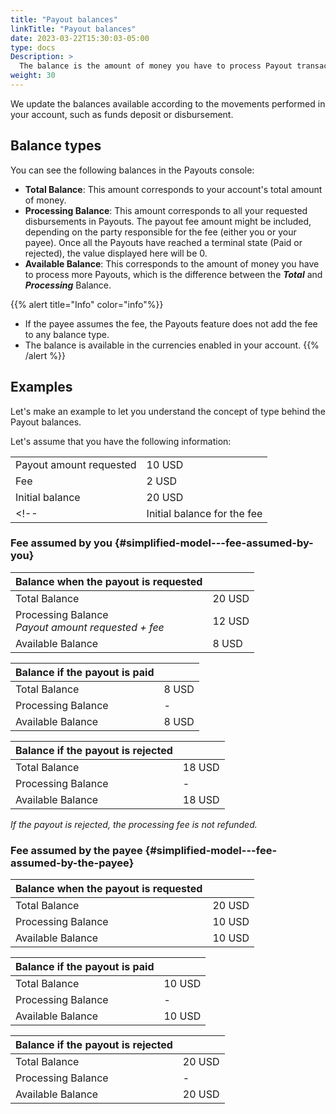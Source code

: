 ```yaml
---
title: "Payout balances"
linkTitle: "Payout balances"
date: 2023-03-22T15:30:03-05:00
type: docs
Description: >
  The balance is the amount of money you have to process Payout transactions. We have three types of Balances in Bamboo Payout.
weight: 30
---
```


<!-- , and you can see them in two models -->

We update the balances available according to the movements performed in your account, such as funds deposit or disbursement.

## Balance types
You can see the following balances in the Payouts console:

* **Total Balance**: This amount corresponds to your account's total amount of money.
* **Processing Balance**: This amount corresponds to all your requested disbursements in Payouts. The payout fee amount might be included, depending on the party responsible for the fee (either you or your payee)<!-- and the chosen [model]({{< ref "#balance-models" >}})-->. Once all the Payouts have reached a terminal state (Paid or rejected), the value displayed here will be 0.
* **Available Balance**: This corresponds to the amount of money you have to process more Payouts, which is the difference between the _**Total**_ and _**Processing**_ Balance.

{{% alert title="Info" color="info"%}}
* If the payee assumes the fee, the Payouts feature does not add the fee to any balance type.
* The balance is available in the currencies enabled in your account.
{{% /alert %}}

<!--
## Balance models
The Bamboo Payouts feature offers you the possibility to see the three balance types in two models:

* **Simplified Model**: a single balance for Payouts.<br>
In this case, Bamboo deducts the payout amount and the fee charged from your global balance..

![](/assets/Payouts/Payouts3_en.png)

* **Detailed Model**: one Balance for Payouts and one for fees.<br>
In this case, you have two Balances, one to remove the net amounts from the Payout and another to deduct the fees charged exclusively.

![](/assets/Payouts/Payouts4_en.png)
-->

## Examples
Let's make an example to let you understand the concept<!--s--> of type <!--and model -->behind the Payout balances.

Let's assume that you have the following information:

<div id="shortTable"></div>

| | |
|---|---|
| Payout amount requested | 10 USD |
| Fee | 2 USD |
| Initial balance | 20 USD |
<!--| Initial balance for the fee | 5 USD |-->

### <!--Simplified Model - f-->Fee assumed by you {#simplified-model---fee-assumed-by-you}

<div id="shortTable"></div>

| Balance when the payout is requested |  |
|---|---|
| Total Balance | 20 USD |
| Processing Balance<br>_Payout amount requested + fee_ | 12 USD |
| Available Balance | 8 USD |

<div id="shortTable"></div>

| Balance if the payout is paid | |
|---|---|
| Total Balance | 8 USD |
| Processing Balance | - |
| Available Balance | 8 USD |

<div id="shortTable"></div>

| Balance if the payout is rejected | |
|---|---|
| Total Balance | 18 USD |
| Processing Balance | - |
| Available Balance | 18 USD |

_If the payout is rejected, the processing fee is not refunded._

### <!--Simplified Model - f-->Fee assumed by the payee {#simplified-model---fee-assumed-by-the-payee}

<div id="shortTable"></div>

| Balance when the payout is requested |  |
|---|---|
| Total Balance | 20 USD |
| Processing Balance| 10 USD |
| Available Balance | 10 USD |

<div id="shortTable"></div>

| Balance if the payout is paid | |
|---|---|
| Total Balance | 10 USD |
| Processing Balance | - |
| Available Balance | 10 USD |

<div id="shortTable"></div>

| Balance if the payout is rejected | |
|---|---|
| Total Balance | 20 USD |
| Processing Balance | - |
| Available Balance | 20 USD |

<!--
### Detailed Model - fee assumed by you
**Balance when the payout is requested**
<div id="shortTable"></div>

| Balance for Payouts |  |
|---|---|
| Total Balance | 20 USD |
| Processing Balance| 10 USD |
| Available Balance | 10 USD |

<div id="shortTable"></div>

| Balance for fee |  |
|---|---|
| Total Balance | 5 USD |
| Processing Balance | 2 USD |
| Available Balance | 3 USD |

**Balance if the payout is paid**
<div id="shortTable"></div>

| Balance for Payouts |  |
|---|---|
| Total Balance | 10 USD |
| Processing Balance| - |
| Available Balance | 10 USD |

| Balance for fee |  |
<div id="shortTable"></div>

|---|---|
| Total Balance | 3 USD |
| Processing Balance| - |
| Available Balance | 3 USD |

**Balance if the payout is rejected.**
<div id="shortTable"></div>

| Balance for Payouts |  |
|---|---|
| Total Balance | 20 USD |
| Processing Balance| - |
| Available Balance | 20 USD |

<div id="shortTable"></div>

| Balance for fee |  |
|---|---|
| Total Balance | 3 USD |
| Processing Balance| - |
| Available Balance | 3 USD |

_If the payout is rejected, the processing fee is not refunded._

### Detailed Model - fee assumed by the payee
**Balance when the payout is requested**
<div id="shortTable"></div>

| Balance for Payouts |  |
|---|---|
| Total Balance | 20 USD |
| Processing Balance| 10 USD |
| Available Balance | 10 USD |

<div id="shortTable"></div>

| Balance for fee |  |
|---|---|
| Total Balance | 5 USD |
| Processing Balance| - |
| Available Balance | 5 USD |

**Balance if the payout is paid**
<div id="shortTable"></div>

| Balance for Payouts |  |
|---|---|
| Total Balance | 10 USD |
| Processing Balance| - |
| Available Balance | 10 USD |

| Balance for fee |  |
<div id="shortTable"></div>

|---|---|
| Total Balance | 5 USD |
| Processing Balance| - |
| Available Balance | 5 USD |

**Balance if the payout is rejected.**
<div id="shortTable"></div>

| Balance for Payouts |  |
|---|---|
| Total Balance | 20 USD |
| Processing Balance| - |
| Available Balance | 20 USD |

<div id="shortTable"></div>

| Balance for fee |  |
|---|---|
| Total Balance | 5 USD |
| Processing Balance| - |
| Available Balance | 5 USD |
-->